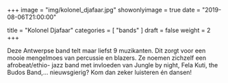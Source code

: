+++
image = "img/kolonel_djafaar.jpg"
showonlyimage = true
date = "2019-08-06T21:00:00"

title = "Kolonel Djafaar"
categories = [ "bands" ]
draft = false
weight = 2
+++


Deze Antwerpse band telt maar liefst 9 muzikanten. Dit zorgt voor een mooie mengelmoes van percussie en blazers. Ze noemen zichzelf een afrobeat/ethio- jazz band met invloeden van Jungle by night, Fela Kuti, the Budos Band,... nieuwsgierig? Kom dan zeker luisteren én dansen!


